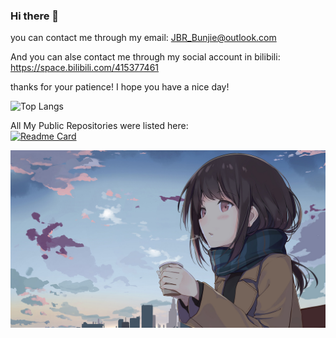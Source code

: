 ### Hi there 👋

you can contact me through my email: JBR_Bunjie@outlook.com

And you can alse contact me through my social account in bilibili: https://space.bilibili.com/415377461

thanks for your patience! I hope you have a nice day!
<!--![Anurag's GitHub stats](https://github-readme-stats.vercel.app/api?username=JBR-Bunjie&theme=prussian&show_icons=true)-->

![Top Langs](https://github-readme-stats.vercel.app/api/top-langs/?username=JBR-Bunjie&theme=prussian&layout=compact&show_icons=true)

All My Public Repositories were listed here:
<br/>
[![Readme Card](https://github-readme-stats.vercel.app/api/pin/?username=JBR-Bunjie&theme=prussian&repo=BunjieBotForQQ)](https://github.com/JBR-Bunjie/JBR-Bunjie)

<img src="./back.jpg" width="900px">

<!--
**JBR-Bunjie/JBR-Bunjie** is a ✨ _special_ ✨ repository because its `README.md` (this file) appears on your GitHub profile.

Here are some ideas to get you started:

- 🔭 I’m currently working on ...
- 🌱 I’m currently learning ...
- 👯 I’m looking to collaborate on ...
- 🤔 I’m looking for help with ...
- 💬 Ask me about ...
- 📫 How to reach me: ...
- 😄 Pronouns: ...
- ⚡ Fun fact: ...
-->
